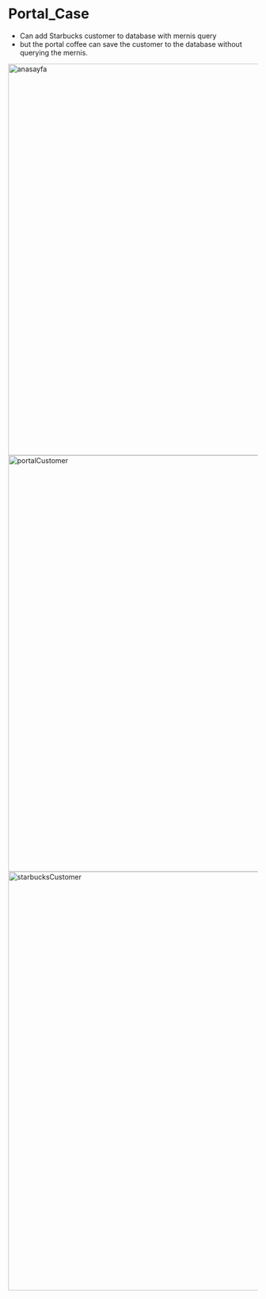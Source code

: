 # Portal_Case
* Can add Starbucks customer to database with mernis query
* but the portal coffee can save the  customer to the database without querying the mernis.
<img width="790" alt="anasayfa" src="https://github.com/OnurRozet/Portal_Case/assets/96264091/01a7c3b9-2e63-484d-b09b-36e269846ebd">
  <img width="840" alt="portalCustomer" src="https://github.com/OnurRozet/Portal_Case/assets/96264091/db9cabef-84df-4a96-b93d-77ca8870c02e">
  
<img width="845" alt="starbucksCustomer" src="https://github.com/OnurRozet/Portal_Case/assets/96264091/84243f38-eb07-430c-b83d-383b7db06b01">

